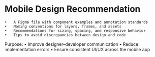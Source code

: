 # Mobile Design Recommendation
	•	A Figma file with component examples and annotation standards
	•	Naming conventions for layers, frames, and assets
	•	Recommendations for sizing, spacing, and responsive behavior
	•	Tips to avoid discrepancies between design and code

Purpose:
	•	Improve designer–developer communication
	•	Reduce implementation errors
	•	Ensure consistent UI/UX across the mobile app
